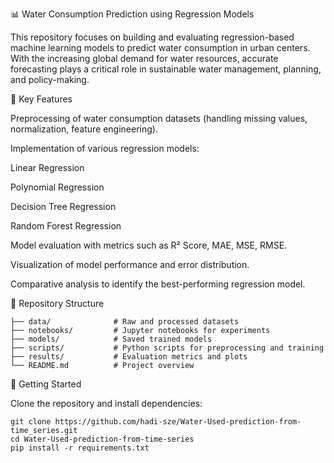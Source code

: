📊 Water Consumption Prediction using Regression Models
 
This repository focuses on building and evaluating regression-based machine learning models to predict water consumption in urban centers. With the increasing global demand for water resources, accurate forecasting plays a critical role in sustainable water management, planning, and policy-making.

🔎 Key Features

Preprocessing of water consumption datasets (handling missing values, normalization, feature engineering).

Implementation of various regression models:

Linear Regression

Polynomial Regression

Decision Tree Regression

Random Forest Regression

Model evaluation with metrics such as R² Score, MAE, MSE, RMSE.

Visualization of model performance and error distribution.

Comparative analysis to identify the best-performing regression model.

📂 Repository Structure
```
├── data/              # Raw and processed datasets
├── notebooks/         # Jupyter notebooks for experiments
├── models/            # Saved trained models
├── scripts/           # Python scripts for preprocessing and training
├── results/           # Evaluation metrics and plots
└── README.md          # Project overview
```
 
🚀 Getting Started

Clone the repository and install dependencies:
```
git clone https://github.com/hadi-sze/Water-Used-prediction-from-time_series.git
cd Water-Used-prediction-from-time-series
pip install -r requirements.txt
```


